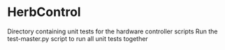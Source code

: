 # HerbControl
Directory containing unit tests for the hardware controller scripts
Run the test-master.py script to run all unit tests together
